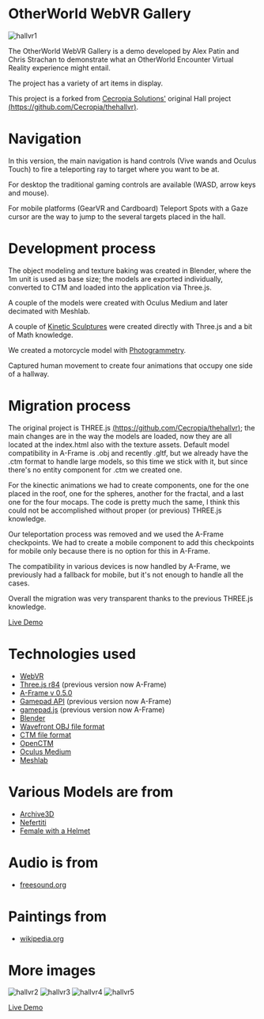 # OtherWorld WebVR Gallery

![hallvr1](/screenshots/thehall1.jpg)

The OtherWorld WebVR Gallery is a demo developed by Alex Patin and Chris Strachan to demonstrate what an OtherWorld Encounter Virtual Reality experience might entail.

The project has a variety of art items in display.

This project is a forked from [Cecropia Solutions'](http://www.cecropiasolutions.com/)  original Hall project [(https://github.com/Cecropia/thehallvr)](https://github.com/Cecropia/thehallvr).

# Navigation

In this version, the main navigation is hand controls (Vive wands and Oculus Touch) to fire a teleporting ray to target where you want to be at.

For desktop the traditional gaming controls are available (WASD, arrow keys and mouse).

For mobile platforms (GearVR and Cardboard) Teleport Spots with a Gaze cursor are the way to jump to the several targets placed in the hall.


# Development process

The object modeling and texture baking was created in Blender, where the 1m unit is used as base size; the models are exported individually, converted to CTM and loaded into the application via Three.js.

A couple of the models were created with Oculus Medium and later decimated with Meshlab.

A couple of [Kinetic Sculptures](https://en.wikipedia.org/wiki/Kinetic_art) were created directly with Three.js and a bit of Math knowledge.

We created a motorcycle model with [Photogrammetry](https://en.wikipedia.org/wiki/Photogrammetry).

Captured human movement to create four animations that occupy one side of a hallway.


# Migration process

The original project is THREE.js [(https://github.com/Cecropia/thehallvr)](https://github.com/Cecropia/thehallvr); the main changes are in the way the models are loaded, now they are all located at the index.html also with the texture assets. Default model compatibility in A-Frame is .obj and recently .gltf, but we already have the .ctm format to handle large models, so this time we stick with it, but since there's no entity component for .ctm we created one.

For the kinectic animations we had to create components, one for the one placed in the roof, one for the spheres, another for the fractal, and a last one for the four mocaps. The code is pretty much the same, I think this could not be accomplished without proper (or previous) THREE.js knowledge.

Our teleportation process was removed and we used the A-Frame checkpoints. We had to create a mobile component to add this checkpoints for mobile only because there is no option for this in A-Frame.

The compatibility in various devices is now handled by A-Frame, we previously had a fallback for mobile, but it's not enough to handle all the cases.

Overall the migration was very transparent thanks to the previous THREE.js knowledge.


[Live Demo](https://cecropia.github.io/thehallaframe/)


# Technologies used

- [WebVR](https://webvr.info/)
- [Three.js r84](https://threejs.org/) (previous version now A-Frame)
- [A-Frame v 0.5.0](https://aframe.io/)
- [Gamepad API](https://developer.mozilla.org/en-US/docs/Web/API/Gamepad_API/Using_the_Gamepad_API) (previous version now A-Frame)
- [gamepad.js](https://github.com/Absulit/gamepad.js) (previous version now A-Frame)
- [Blender](https://www.blender.org/)
- [Wavefront OBJ file format](https://en.wikipedia.org/wiki/Wavefront_.obj_file)
- [CTM file format](https://en.wikipedia.org/wiki/OpenCTM)
- [OpenCTM](http://openctm.sourceforge.net/)
- [Oculus Medium](https://www.oculus.com/medium/)
- [Meshlab](http://www.meshlab.net/)

# Various Models are from

- [Archive3D](http://archive3d.net/)
- [Nefertiti](http://nefertitihack.alloversky.com/)
- [Female with a Helmet](https://sketchfab.com/models/c80c8fd27ebf4762a781ac298667fa48)

# Audio is from

- [freesound.org](https://www.freesound.org/)

# Paintings from

- [wikipedia.org](https://www.wikipedia.org/)

# More images

![hallvr2](/screenshots/thehall2.jpg)
![hallvr3](/screenshots/thehall3.jpg)
![hallvr4](/screenshots/thehall4.jpg)
![hallvr5](/screenshots/thehall5.jpg)

[Live Demo](https://cecropia.github.io/thehallaframe/)
